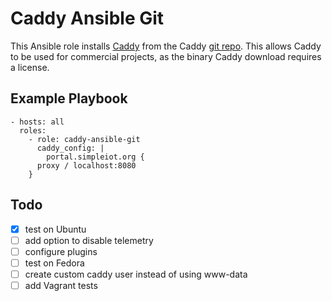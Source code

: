 # Caddy Ansible Git

This Ansible role installs [Caddy](https://caddyserver.com/) from the Caddy
[git repo](https://github.com/mholt/caddy). This allows Caddy to be used
for commercial projects, as the binary Caddy download requires a license.

## Example Playbook

```
- hosts: all
  roles:
    - role: caddy-ansible-git
      caddy_config: |
        portal.simpleiot.org {
	  proxy / localhost:8080
	}
```

## Todo

- [x] test on Ubuntu
- [ ] add option to disable telemetry
- [ ] configure plugins
- [ ] test on Fedora
- [ ] create custom caddy user instead of using www-data
- [ ] add Vagrant tests
